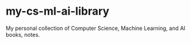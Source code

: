 # my-cs-ml-ai-library
My personal collection of Computer Science, Machine Learning, and AI books, notes.
